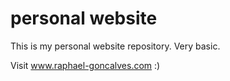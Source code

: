 # personal website

This is my personal website repository. Very basic.

Visit www.raphael-goncalves.com :)